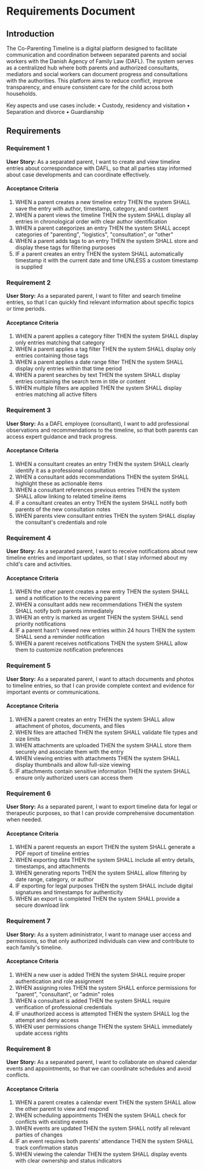 # Requirements Document

## Introduction

The Co-Parenting Timeline is a digital platform designed to facilitate communication and coordination between separated parents and social workers with the Danish Agen­cy of Fa­mily Law (DAFL). The system serves as a centralized hub where both parents and authorized consultants, mediators and social workers can document progress and consultations with the authorities. This platform aims to reduce conflict, improve transparency, and ensure consistent care for the child across both households. 

Key aspects and use cases include:
• Custody, residency and visitation
• Separation and divorce
• Guardianship

## Requirements

### Requirement 1

**User Story:** As a separated parent, I want to create and view timeline entries about correspondance with DAFL, so that all parties stay informed about case developments and can coordinate effectively.

#### Acceptance Criteria

1. WHEN a parent creates a new timeline entry THEN the system SHALL save the entry with author, timestamp, category, and content
2. WHEN a parent views the timeline THEN the system SHALL display all entries in chronological order with clear author identification
3. WHEN a parent categorizes an entry THEN the system SHALL accept categories of "parenting", "logistics", "consultation", or "other"
4. WHEN a parent adds tags to an entry THEN the system SHALL store and display these tags for filtering purposes
5. IF a parent creates an entry THEN the system SHALL automatically timestamp it with the current date and time UNLESS a custom timestamp is supplied

### Requirement 2

**User Story:** As a separated parent, I want to filter and search timeline entries, so that I can quickly find relevant information about specific topics or time periods.

#### Acceptance Criteria

1. WHEN a parent applies a category filter THEN the system SHALL display only entries matching that category
2. WHEN a parent applies a tag filter THEN the system SHALL display only entries containing those tags
3. WHEN a parent applies a date range filter THEN the system SHALL display only entries within that time period
4. WHEN a parent searches by text THEN the system SHALL display entries containing the search term in title or content
5. WHEN multiple filters are applied THEN the system SHALL display entries matching all active filters

### Requirement 3

**User Story:** As a DAFL employee (consultant), I want to add professional observations and recommendations to the timeline, so that both parents can access expert guidance and track progress.

#### Acceptance Criteria

1. WHEN a consultant creates an entry THEN the system SHALL clearly identify it as a professional consultation
2. WHEN a consultant adds recommendations THEN the system SHALL highlight these as actionable items
3. WHEN a consultant references previous entries THEN the system SHALL allow linking to related timeline items
4. IF a consultant creates an entry THEN the system SHALL notify both parents of the new consultation notes
5. WHEN parents view consultant entries THEN the system SHALL display the consultant's credentials and role

### Requirement 4

**User Story:** As a separated parent, I want to receive notifications about new timeline entries and important updates, so that I stay informed about my child's care and activities.

#### Acceptance Criteria

1. WHEN the other parent creates a new entry THEN the system SHALL send a notification to the receiving parent
2. WHEN a consultant adds new recommendations THEN the system SHALL notify both parents immediately
3. WHEN an entry is marked as urgent THEN the system SHALL send priority notifications
4. IF a parent hasn't viewed new entries within 24 hours THEN the system SHALL send a reminder notification
5. WHEN a parent receives notifications THEN the system SHALL allow them to customize notification preferences

### Requirement 5

**User Story:** As a separated parent, I want to attach documents and photos to timeline entries, so that I can provide complete context and evidence for important events or communications.

#### Acceptance Criteria

1. WHEN a parent creates an entry THEN the system SHALL allow attachment of photos, documents, and files
2. WHEN files are attached THEN the system SHALL validate file types and size limits
3. WHEN attachments are uploaded THEN the system SHALL store them securely and associate them with the entry
4. WHEN viewing entries with attachments THEN the system SHALL display thumbnails and allow full-size viewing
5. IF attachments contain sensitive information THEN the system SHALL ensure only authorized users can access them

### Requirement 6

**User Story:** As a separated parent, I want to export timeline data for legal or therapeutic purposes, so that I can provide comprehensive documentation when needed.

#### Acceptance Criteria

1. WHEN a parent requests an export THEN the system SHALL generate a PDF report of timeline entries
2. WHEN exporting data THEN the system SHALL include all entry details, timestamps, and attachments
3. WHEN generating reports THEN the system SHALL allow filtering by date range, category, or author
4. IF exporting for legal purposes THEN the system SHALL include digital signatures and timestamps for authenticity
5. WHEN an export is completed THEN the system SHALL provide a secure download link

### Requirement 7

**User Story:** As a system administrator, I want to manage user access and permissions, so that only authorized individuals can view and contribute to each family's timeline.

#### Acceptance Criteria

1. WHEN a new user is added THEN the system SHALL require proper authentication and role assignment
2. WHEN assigning roles THEN the system SHALL enforce permissions for "parent", "consultant", or "admin" roles
3. WHEN a consultant is added THEN the system SHALL require verification of professional credentials
4. IF unauthorized access is attempted THEN the system SHALL log the attempt and deny access
5. WHEN user permissions change THEN the system SHALL immediately update access rights

### Requirement 8

**User Story:** As a separated parent, I want to collaborate on shared calendar events and appointments, so that we can coordinate schedules and avoid conflicts.

#### Acceptance Criteria

1. WHEN a parent creates a calendar event THEN the system SHALL allow the other parent to view and respond
2. WHEN scheduling appointments THEN the system SHALL check for conflicts with existing events
3. WHEN events are updated THEN the system SHALL notify all relevant parties of changes
4. IF an event requires both parents' attendance THEN the system SHALL track confirmation status
5. WHEN viewing the calendar THEN the system SHALL display events with clear ownership and status indicators